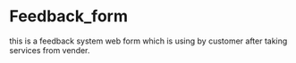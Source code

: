 # Feedback_form
this is a feedback system web form which is using by customer after taking services from vender.
